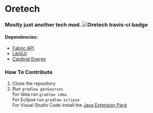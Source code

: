 # Oretech

### Mostly just another tech mod. ![Oretech travis-ci badge](https://travis-ci.com/ThatCreeper/OreTech.svg?branch=master)

#### Dependencies:  

* [Fabric API](https://www.curseforge.com/minecraft/mc-mods/fabric-api)
* [LibGUI](https://www.curseforge.com/minecraft/mc-mods/libgui)
* [Cardinal Energy](https://www.curseforge.com/minecraft/mc-mods/cardinal-energy)

### How To Contribute

1. Clone the repository
2. Run `gradlew genSources`  
For Idea run `gradlew idea`  
For Eclipse run `gradlew eclipse`  
For Visual Studio Code install the [Java Extension Pack](https://marketplace.visualstudio.com/items?itemName=vscjava.vscode-java-pack)